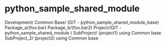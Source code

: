 # python_sample_shared_module


Development/
    Common Base/ (GIT - python_sample_shared_module_base)
        Package_a/(foo.bar)
        Package_b/(foo.bar2)
    Project/(GIT - python_sample_shared_module )
        SubProject/ (project1) using Common base
        SubProject_2/ (project2) using Common base
   
   
    
